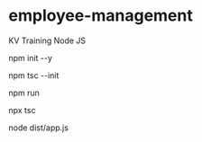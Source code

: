 # employee-management
KV Training Node JS

npm init --y

npm tsc --init

npm run <script-name>

npx tsc

node dist/app.js


